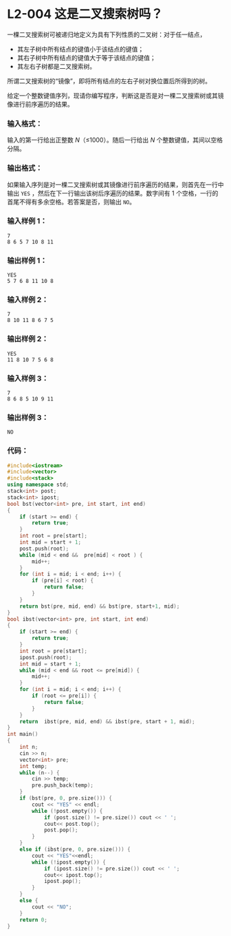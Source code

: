 # **L2-004** **这是二叉搜索树吗？**

一棵二叉搜索树可被递归地定义为具有下列性质的二叉树：对于任一结点，

- 其左子树中所有结点的键值小于该结点的键值；
- 其右子树中所有结点的键值大于等于该结点的键值；
- 其左右子树都是二叉搜索树。

所谓二叉搜索树的“镜像”，即将所有结点的左右子树对换位置后所得到的树。

给定一个整数键值序列，现请你编写程序，判断这是否是对一棵二叉搜索树或其镜像进行前序遍历的结果。

### 输入格式：

输入的第一行给出正整数 *N*（≤1000）。随后一行给出 *N* 个整数键值，其间以空格分隔。

### 输出格式：

如果输入序列是对一棵二叉搜索树或其镜像进行前序遍历的结果，则首先在一行中输出 `YES` ，然后在下一行输出该树后序遍历的结果。数字间有 1 个空格，一行的首尾不得有多余空格。若答案是否，则输出 `NO`。

### 输入样例 1：

```in
7
8 6 5 7 10 8 11
```

### 输出样例 1：

```out
YES
5 7 6 8 11 10 8
```

### 输入样例 2：

```in
7
8 10 11 8 6 7 5
```

### 输出样例 2：

```out
YES
11 8 10 7 5 6 8
```

### 输入样例 3：

```in
7
8 6 8 5 10 9 11
```

### 输出样例 3：

```out
NO
```

### 代码：

```c++
#include<iostream>
#include<vector>
#include<stack>
using namespace std;
stack<int> post;
stack<int> ipost;
bool bst(vector<int> pre, int start, int end) 
{
	if (start >= end) {
		return true;
	}
	int root = pre[start];
	int mid = start + 1;
	post.push(root);
	while (mid < end &&  pre[mid] < root ) {
		mid++;
	}
	for (int i = mid; i < end; i++) {
		if (pre[i] < root) {
			return false;
		}
	}
	return bst(pre, mid, end) && bst(pre, start+1, mid);
}
bool ibst(vector<int> pre, int start, int end)
{
	if (start >= end) {
		return true;
	}
	int root = pre[start];
	ipost.push(root);
	int mid = start + 1;
	while (mid < end && root <= pre[mid]) {
		mid++;
	}
	for (int i = mid; i < end; i++) {
		if (root <= pre[i]) {
			return false;
		}
	}
	return  ibst(pre, mid, end) && ibst(pre, start + 1, mid);
}
int main()
{
	int n;
	cin >> n;
	vector<int> pre;
	int temp;
	while (n--) {
		cin >> temp;
		pre.push_back(temp);
	}
	if (bst(pre, 0, pre.size())) {
		cout << "YES" << endl;
		while (!post.empty()) {
			if (post.size() != pre.size()) cout << ' ';
			cout<< post.top();
			post.pop();
		}
	}
	else if (ibst(pre, 0, pre.size())) {
		cout << "YES"<<endl;
		while (!ipost.empty()) {
			if (ipost.size() != pre.size()) cout << ' ';
			cout<< ipost.top();
			ipost.pop();
		}
	}
	else {
		cout << "NO";
	}
	return 0;
}
```

